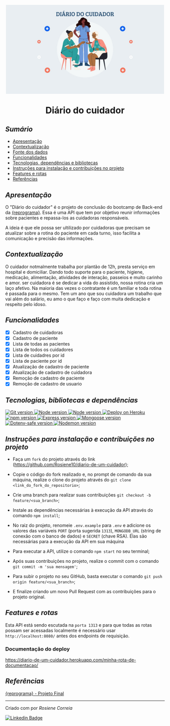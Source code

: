 <h1 align="center">
  <img src="src\image\imagem.jpeg" alt="três pessoas negras segurando uma faixa com o nome Pretitudes" width="500">
<p align="center">Diário do cuidador<p>
</h1>


## *Sumário*

- [Apresentação](#apresentação)
- [Contextualização](#contextualização)
- [Fonte dos dados](#fonte-dos-dados)
- [Funcionalidades](#funcionalidades)
- [Tecnologias, dependências e bibliotecas](#tecnologias-dependências-e-bibliotecas)
- [Instruções para instalação e contribuições no projeto](#instruções-para-instalação-e-contribuições-no-projeto)
- [Features e rotas](#features-e-rotas)
- [Referências](#referências)

## *Apresentação*

O "Diário do cuidador" é o projeto de conclusão do bootcamp de Back-end da [{reprograma}](https://reprograma.com.br/).  Essa é uma API que tem por objetivo reunir informações sobre pacientes e repassa-los as cuidadoras responsáveis.

A ideia é que ele possa ser ultilizado por cuidadoras que precisam se atualizar sobre a rotina do paciente em cada turno, isso facilita a comunicação e precisão das informações.

## *Contextualização*
O cuidador notmalmente trabalha por plantão de 12h, presta serviço em hospital e domiciliar.
Dando todo suporte para o paciente, higiene, medicação, alimentação, atividades de interação, passeios e muito carinho e amor.
ser cuidadora é se dedicar a vida do assistido, nossa rotina cria um laço afetivo.
Na maioria das vezes o contratante é um familiar e toda rotina é passada para o mesmo. Tem um ano que sou cuidadora um trabalho que vai além do salário, eu amo o que faço e faço com muita dedicação e respeito pelo idoso.

## *Funcionalidades*

- [X] Cadastro de cuidadoras
- [X] Cadastro de paciente
- [X] Lista de todas as pacientes
- [X] Lista de todos os cuidadores
- [X] Lista de cuidadres por id
- [X] Lista de paciente por id
- [X] Atualização de cadastro de paciente
- [X] Atualização de cadastro de cuidadora
- [X] Remoção de cadastro de paciente
- [X] Remoção de cadastro de usuario 

## *Tecnologias, bibliotecas e dependências*

<p align="left">
  <a>
    <a href="https://git-scm.com/"><img alt="Git version" src="https://img.shields.io/badge/Git/GitHub-yellow">
    <a href="https://nodejs.org/pt-br/"><img alt="Node version" src="https://img.shields.io/badge/NodeJS-yellow">
    <a href="https://www.mongodb.com/cloud/atlas"><img alt="Node version" src="https://img.shields.io/badge/MongoDB%20Atlas-yellow">
    <a href="https://herokuapp.com/"><img alt="Deploy on Heroku" src="https://img.shields.io/badge/Heroku-yellow">
    <br/>
    <a href="https://www.npmjs.com/"><img alt="npm version" src="https://img.shields.io/badge/npm-6.14.6-yellow">
    <a href="https://expressjs.com/pt-br/"><img alt="Express version" src="https://img.shields.io/badge/express-4.17.1-yellow">
    <a href="https://mongoosejs.com/"><img alt="Mongoose version" src="https://img.shields.io/badge/mongoose-5.10.17-yellow">
    <a href="https://www.npmjs.com/package/dotenv-safe"><img alt="Dotenv-safe version" src="https://img.shields.io/badge/dotenv-8.2.0-yellow">
    <a href="https://www.npmjs.com/package/nodemon"><img alt="Nodemon version" src="https://img.shields.io/badge/nodemon-2.0.6-yellow">
  </a> 
</p>

## *Instruções para instalação e contribuições no projeto*

- Faça um `fork` do projeto através do link (<https://github.com/Rosiene10/diario-de-um-cuidador>);

- Copie o código do fork realizado e, no prompt de comando da sua máquina, realize o clone do projeto através do `git clone <link_do_fork_do_repositorio>`;

- Crie uma branch para realizar suas contribuições `git checkout -b feature/<sua_branch>`;

- Instale as dependências necessárias à execução da API através do comando `npm install`;

- No raiz do projeto, renomeie `.env.example` para `.env` e adicione os valores das variáveis `PORT` (porta sugerida `1313`), `MONGODB_URL` (string de conexão com o banco de dados) e `SECRET` (chave RSA). Elas são necessárias para a execução da API em sua máquina

- Para executar a API, utilize o comando `npm start` no seu terminal;

- Após suas contribuições no projeto, realize o commit com o comando `git commit -m 'sua mensagem'`;

- Para subir o projeto no seu GitHub, basta executar o comando `git push origin feature/<sua_branch>`;

- E finalize criando um novo Pull Request com as contribuições para o projeto original.

## *Features e rotas*

Esta API está sendo escutada na `porta 1313` e para que todas as rotas possam ser acessadas localmente é necessário usar `http://localhost:8080/` antes dos endpoints de requisição.

### Documentação do deploy

https://diario-de-um-cuidador.herokuapp.com/minha-rota-de-documentacao/

## *Referências*

[{reprograma} - Projeto Final](https://github.com/reprograma/on7-porto-s17-s18-projeto-livre)


<hr>

Criado com por *Rosiene Correia* 

[![Linkedin Badge](https://img.shields.io/badge/-Rosiene%20Correia-blue?style=flat-square&logo=Linkedin&logoColor=white)](https://www.linkedin.com/in/rosiene-correia-4a9913235/)